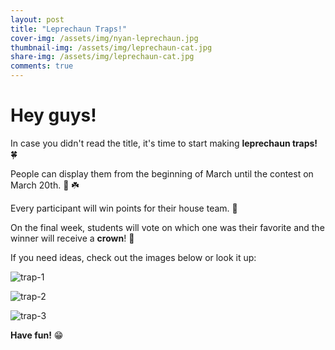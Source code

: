 ```yaml
---
layout: post
title: "Leprechaun Traps!"
cover-img: /assets/img/nyan-leprechaun.jpg
thumbnail-img: /assets/img/leprechaun-cat.jpg
share-img: /assets/img/leprechaun-cat.jpg
comments: true
---
```


# Hey guys! 

In case you didn't read the title, it's time to start making **leprechaun traps!** :four_leaf_clover:

People can display them from the beginning of March until the contest on March 20th. :calendar: :shamrock:

Every participant will win points for their house team. :medal_sports:

On the final week, students will vote on which one was their favorite and the winner will receive a **crown**! :crown:

If you need ideas, check out the images below or look it up:

![trap-1](https://i.pinimg.com/originals/62/7f/02/627f021e853c27f246f92570a6d94b3a.jpg)

![trap-2](https://www.marcieinmommyland.com/wp-content/uploads/2021/02/shadow-box-leprechaun-trap-4.jpg)

![trap-3](https://www.uniqueideas.site/wp-content/uploads/leprechaun-trap-st-pattys-day-3-pinterest-saints-craft-and.jpg)

**Have fun!** :grin:
